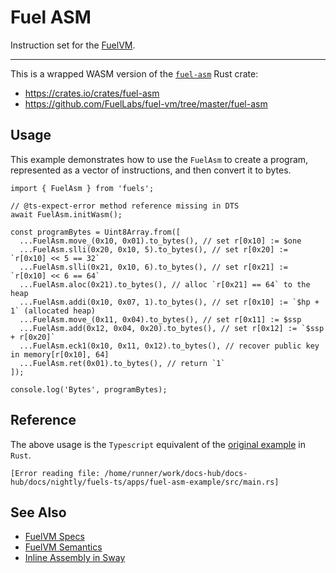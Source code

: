 # Fuel ASM

Instruction set for the [FuelVM](https://github.com/FuelLabs/fuel-specs).

---

This is a wrapped WASM version of the [`fuel-asm`](https://crates.io/crates/fuel-asm) Rust crate:

- https://crates.io/crates/fuel-asm
- https://github.com/FuelLabs/fuel-vm/tree/master/fuel-asm

## Usage

This example demonstrates how to use the `FuelAsm` to create a program, represented as a vector of instructions, and then convert it to bytes.

```
import { FuelAsm } from 'fuels';

// @ts-expect-error method reference missing in DTS
await FuelAsm.initWasm();

const programBytes = Uint8Array.from([
  ...FuelAsm.move_(0x10, 0x01).to_bytes(), // set r[0x10] := $one
  ...FuelAsm.slli(0x20, 0x10, 5).to_bytes(), // set r[0x20] := `r[0x10] << 5 == 32`
  ...FuelAsm.slli(0x21, 0x10, 6).to_bytes(), // set r[0x21] := `r[0x10] << 6 == 64`
  ...FuelAsm.aloc(0x21).to_bytes(), // alloc `r[0x21] == 64` to the heap
  ...FuelAsm.addi(0x10, 0x07, 1).to_bytes(), // set r[0x10] := `$hp + 1` (allocated heap)
  ...FuelAsm.move_(0x11, 0x04).to_bytes(), // set r[0x11] := $ssp
  ...FuelAsm.add(0x12, 0x04, 0x20).to_bytes(), // set r[0x12] := `$ssp + r[0x20]`
  ...FuelAsm.eck1(0x10, 0x11, 0x12).to_bytes(), // recover public key in memory[r[0x10], 64]
  ...FuelAsm.ret(0x01).to_bytes(), // return `1`
]);

console.log('Bytes', programBytes);
```

## Reference

The above usage is the `Typescript` equivalent of the [original example](https://crates.io/crates/fuel-asm) in `Rust`.

```
[Error reading file: /home/runner/work/docs-hub/docs-hub/docs/nightly/fuels-ts/apps/fuel-asm-example/src/main.rs]
```

## See Also

- [FuelVM Specs](https://docs.fuel.network/docs/specs/fuel-vm/instruction-set/)
- [FuelVM Semantics](https://docs.fuel.network/docs/specs/fuel-vm/#semantics)
- [Inline Assembly in Sway](https://docs.fuel.network/docs/sway/advanced/assembly)
